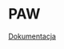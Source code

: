 # PAW
[Dokumentacja](https://docs.google.com/document/d/1THmajR5F9KZqtqVjGu7-oHjErZp0z3csTjtTU38rKo4/edit?usp=sharing)
